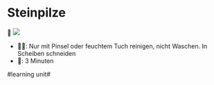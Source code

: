 # Steinpilze
🍄
![][image-1]

- 👨‍🍳: Nur mit Pinsel oder feuchtem Tuch reinigen, nicht Waschen. In Scheiben schneiden
- 🍳: 3 Minuten

[image-1]:	assets/steinpilze.jpg.webp

#learning unit#